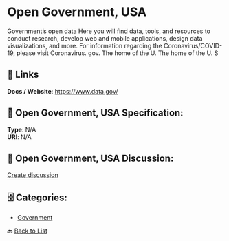 # Open Government, USA


Government’s open data Here you will find data, tools, and resources to conduct research, develop web and mobile applications, design data visualizations, and more. For information regarding the Coronavirus/COVID-19, please visit Coronavirus. gov.  The home of the U. The home of the U. S

##  🔗 Links
**Docs / Website**: https://www.data.gov/

## 🧬 Open Government, USA Specification:
**Type**: N/A  
**URI**: N/A

## 💬 Open Government, USA Discussion:
[Create discussion](https://github.com/apis-list/apis-list/discussions/new)

## 🗄️ Categories:
- [Government](https://github.com/apis-list/apis-list#government-)




🔙 [Back to List](https://github.com/apis-list/apis-list)
